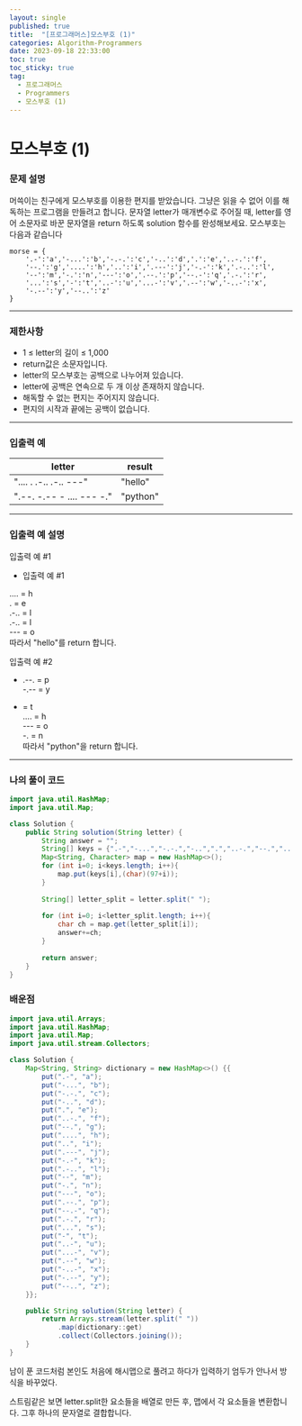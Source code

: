 ```yaml
---
layout: single
published: true
title:  "[프로그래머스]모스부호 (1)"
categories: Algorithm-Programmers
date: 2023-09-18 22:33:00
toc: true
toc_sticky: true
tag:   
  - 프로그래머스
  - Programmers
  - 모스부호 (1)
---
```


# 모스부호 (1)

### 문제 설명

머쓱이는 친구에게 모스부호를 이용한 편지를 받았습니다. 그냥은 읽을 수 없어 이를 해독하는 프로그램을 만들려고 합니다. 문자열 letter가 매개변수로 주어질 때, letter를 영어 소문자로 바꾼 문자열을 return 하도록 solution 함수를 완성해보세요.
모스부호는 다음과 같습니다

```
morse = { 
    '.-':'a','-...':'b','-.-.':'c','-..':'d','.':'e','..-.':'f',
    '--.':'g','....':'h','..':'i','.---':'j','-.-':'k','.-..':'l',
    '--':'m','-.':'n','---':'o','.--.':'p','--.-':'q','.-.':'r',
    '...':'s','-':'t','..-':'u','...-':'v','.--':'w','-..-':'x',
    '-.--':'y','--..':'z'
}
```

----------------

### 제한사항

* 1 ≤ letter의 길이 ≤ 1,000
* return값은 소문자입니다.
* letter의 모스부호는 공백으로 나누어져 있습니다.
* letter에 공백은 연속으로 두 개 이상 존재하지 않습니다.
* 해독할 수 없는 편지는 주어지지 않습니다.
* 편지의 시작과 끝에는 공백이 없습니다.



----------------

### 입출력 예


|letter	|result|
|---|---|
|".... . .-.. .-.. ---"	|"hello"|
|".--. -.-- - .... --- -."	|"python"|
  
----------------
### 입출력 예 설명

입출력 예 #1  

* 입출력 예 #1

.... = h  
. = e  
.-.. = l  
.-.. = l  
--- = o  
따라서 "hello"를 return 합니다.
  

입출력 예 #2  

* .--. = p  
-.-- = y  
- = t  
.... = h  
--- = o  
-. = n  
따라서 "python"을 return 합니다.
  


----------------

### 나의 풀이 코드

```java
import java.util.HashMap;
import java.util.Map;

class Solution {
    public String solution(String letter) {
        String answer = "";
        String[] keys = {".-","-...","-.-.","-..",".","..-.","--.","....","..",".---","-.-",".-..","--","-.","---",".--.","--.-",".-.","...","-","..-","...-",".--","-..-","-.--","--.."};
        Map<String, Character> map = new HashMap<>();
        for (int i=0; i<keys.length; i++){
            map.put(keys[i],(char)(97+i));
        }
        
        String[] letter_split = letter.split(" "); 
        
        for (int i=0; i<letter_split.length; i++){
            char ch = map.get(letter_split[i]);
            answer+=ch;
        }
        
        return answer;
    }
}
```
<p>

</p>




### 배운점

```java
import java.util.Arrays;
import java.util.HashMap;
import java.util.Map;
import java.util.stream.Collectors;

class Solution { 
    Map<String, String> dictionary = new HashMap<>() {{
        put(".-", "a");
        put("-...", "b");
        put("-.-.", "c");
        put("-..", "d");
        put(".", "e");
        put("..-.", "f");
        put("--.", "g");
        put("....", "h");
        put("..", "i");
        put(".---", "j");
        put("-.-", "k");
        put(".-..", "l");
        put("--", "m");
        put("-.", "n");
        put("---", "o");
        put(".--.", "p");
        put("--.-", "q");
        put(".-.", "r");
        put("...", "s");
        put("-", "t");
        put("..-", "u");
        put("...-", "v");
        put(".--", "w");
        put("-..-", "x");
        put("-.--", "y");
        put("--..", "z");
    }};

    public String solution(String letter) {
        return Arrays.stream(letter.split(" "))
            .map(dictionary::get)
            .collect(Collectors.joining());
    }
}
```

<p>
남이 푼 코드처럼 본인도 처음에 해시맵으로 풀려고 하다가 입력하기 엄두가 안나서 방식을 바꾸었다. 
</p>

<p>
스트림같은 보면 letter.split한 요소들을 배열로 만든 후, 맵에서 각 요소들을 변환합니다. 그후 하나의 문자열로 결합합니다. 
</p>
